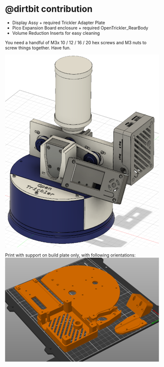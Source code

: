 # @dirtbit contribution

* Display Assy + required Trickler Adapter Plate
* Pico Expansion Board enclosure + required OpenTrickler_RearBody
* Volume Reduction Inserts for easy cleaning

You need a handful of M3x 10 / 12 / 16 / 20 hex screws and M3 nuts to screw things together. Have fun.

![render](./Overview.png)

Print with support on build plate only, with following orientations:
![render](./print_orientation.png)
